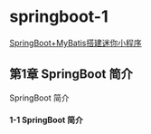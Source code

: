 # springboot-1
[SpringBoot+MyBatis搭建迷你小程序](https://www.imooc.com/learn/945)<br>


## 第1章 SpringBoot 简介<br>
SpringBoot 简介<br>
#### 1-1 SpringBoot 简介<br>
